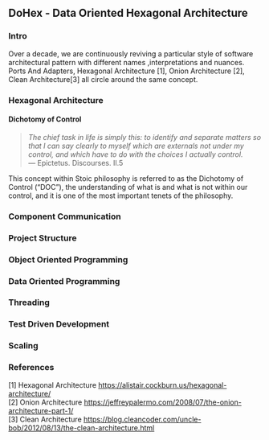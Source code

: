 ## DoHex - Data Oriented Hexagonal Architecture 

### Intro

Over a decade, we are continuously reviving a particular style of software architectural pattern with different names ,interpretations and nuances. Ports And Adapters, Hexagonal Architecture [1], Onion Architecture [2], Clean Architecture[3] all circle around the same concept.  
  
### Hexagonal Architecture

#### Dichotomy of Control

> *The chief task in life is simply this: to identify and separate matters so that I can say clearly to myself which are externals not under my control, and which have to do with the choices I actually control.*  
> — Epictetus. Discourses. II.5  

This concept within Stoic philosophy is referred to as the Dichotomy of Control (“DOC”), the understanding of what is and what is not within our control, and it is one of the most important tenets of the philosophy.  

### Component Communication

### Project Structure

### Object Oriented Programming

### Data Oriented Programming

### Threading

### Test Driven Development

### Scaling

### References
[1] Hexagonal Architecture https://alistair.cockburn.us/hexagonal-architecture/  
[2] Onion Architecture https://jeffreypalermo.com/2008/07/the-onion-architecture-part-1/  
[3] Clean Architecture https://blog.cleancoder.com/uncle-bob/2012/08/13/the-clean-architecture.html  
<!--stackedit_data:
eyJoaXN0b3J5IjpbMzM3MTM5NDc1LDUxNjU4Mzk4MiwtMTg3NT
M3ODk3MCw3MzU3NjU3MzQsLTE1MzYxMDU4ODIsMTA3NjM5MDQ5
OSwtMTAxMDQ0MjE1OSw2ODkxOTI3MjQsLTg1MjA5NTMwNCw3MD
k5ODYyMjYsMzI2NDE4MTEsLTcyODg1MzEwMSwtMzgwMTQyODUx
XX0=
-->